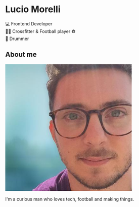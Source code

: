 # Lucio Morelli
:computer: Frontend Developer<br>
:weight_lifting_man: Crossfitter & Football player :soccer:<br>
:drum: Drummer		

## About me

![Lucio Morelli](me.jpeg)

 I'm a curious man who loves tech, football and making things.